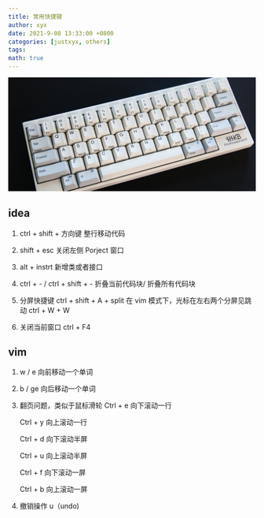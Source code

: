 ```yaml
---
title: 常用快捷键
author: xyx
date: 2021-9-08 13:33:00 +0800
categories: [justxyx, others]
tags:
math: true
---
```


![p1](/assets/img/some/p1.png)

## idea

1. ctrl + shift + 方向键
   整行移动代码
2. shift + esc
   关闭左侧 Porject 窗口

3. alt + instrt
   新增类或者接口

4. ctrl + - / ctrl + shift + -
   折叠当前代码块/ 折叠所有代码块

5. 分屏快捷键
   ctrl + shift + A + split
   在 vim 模式下，光标在左右两个分屏见跳动
   ctrl + W + W

6. 关闭当前窗口
   ctrl + F4

## vim

1. w / e
   向前移动一个单词
2. b / ge
   向后移动一个单词

3. 翻页问题，类似于鼠标滑轮
   Ctrl + e 向下滚动一行

   Ctrl + y 向上滚动一行

   Ctrl + d 向下滚动半屏

   Ctrl + u 向上滚动半屏

   Ctrl + f 向下滚动一屏

   Ctrl + b 向上滚动一屏

4. 撤销操作
   u（undo)
